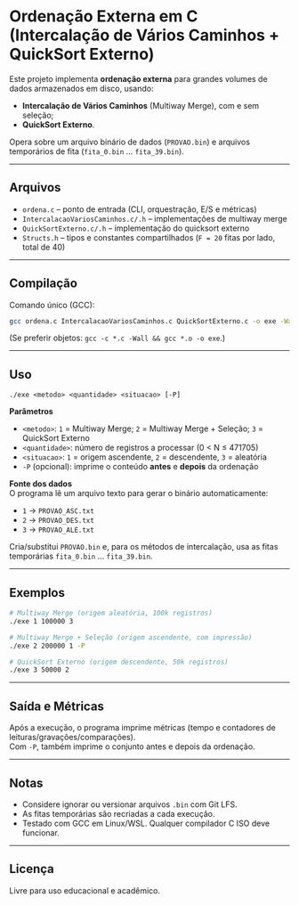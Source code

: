 # Ordenação Externa em C (Intercalação de Vários Caminhos + QuickSort Externo)

Este projeto implementa **ordenação externa** para grandes volumes de dados armazenados em disco, usando:
- **Intercalação de Vários Caminhos** (Multiway Merge), com e sem seleção;
- **QuickSort Externo**.

Opera sobre um arquivo binário de dados (`PROVAO.bin`) e arquivos temporários de fita (`fita_0.bin` … `fita_39.bin`).

---

## Arquivos
- `ordena.c` – ponto de entrada (CLI, orquestração, E/S e métricas)
- `IntercalacaoVariosCaminhos.c/.h` – implementações de multiway merge
- `QuickSortExterno.c/.h` – implementação do quicksort externo
- `Structs.h` – tipos e constantes compartilhados (`F = 20` fitas por lado, total de 40)

---

## Compilação
Comando único (GCC):
```bash
gcc ordena.c IntercalacaoVariosCaminhos.c QuickSortExterno.c -o exe -Wall
```

(Se preferir objetos: `gcc -c *.c -Wall && gcc *.o -o exe`.)

---

## Uso
```
./exe <metodo> <quantidade> <situacao> [-P]
```

**Parâmetros**
- `<metodo>`: `1` = Multiway Merge; `2` = Multiway Merge + Seleção; `3` = QuickSort Externo  
- `<quantidade>`: número de registros a processar (0 < N ≤ 471705)  
- `<situacao>`: `1` = origem ascendente, `2` = descendente, `3` = aleatória  
- `-P` (opcional): imprime o conteúdo **antes** e **depois** da ordenação

**Fonte dos dados**  
O programa lê um arquivo texto para gerar o binário automaticamente:
- `1` → `PROVAO_ASC.txt`
- `2` → `PROVAO_DES.txt`
- `3` → `PROVAO_ALE.txt`

Cria/substitui `PROVAO.bin` e, para os métodos de intercalação, usa as fitas temporárias `fita_0.bin` … `fita_39.bin`.

---

## Exemplos
```bash
# Multiway Merge (origem aleatória, 100k registros)
./exe 1 100000 3

# Multiway Merge + Seleção (origem ascendente, com impressão)
./exe 2 200000 1 -P

# QuickSort Externo (origem descendente, 50k registros)
./exe 3 50000 2
```

---

## Saída e Métricas
Após a execução, o programa imprime métricas (tempo e contadores de leituras/gravações/comparações).  
Com `-P`, também imprime o conjunto antes e depois da ordenação.

---

## Notas
- Considere ignorar ou versionar arquivos `.bin` com Git LFS.  
- As fitas temporárias são recriadas a cada execução.  
- Testado com GCC em Linux/WSL. Qualquer compilador C ISO deve funcionar.

---

## Licença
Livre para uso educacional e acadêmico.
